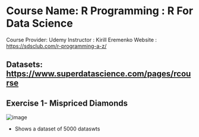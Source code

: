 # Course Name: R Programming : R For Data Science
Course Provider: Udemy
Instructor : Kirill Eremenko
Website : https://sdsclub.com/r-programming-a-z/

Datasets: https://www.superdatascience.com/pages/rcourse
-------------------------------------------------------------------------------------------------------------------------------------
## Exercise 1- Mispriced Diamonds

![image](https://user-images.githubusercontent.com/100339175/220278020-d0a12d2d-5ddc-43e6-a62b-773e14492281.png)

- Shows a dataset of 5000 dataswts
